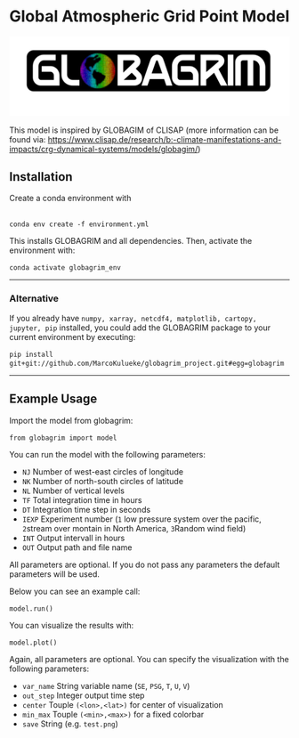 # Global Atmospheric Grid Point Model

![logo](https://github.com/MarcoKulueke/globagrim_project/blob/main/png/logo.png?raw=true)

This model is inspired by GLOBAGIM of CLISAP (more information can be found via: https://www.clisap.de/research/b:-climate-manifestations-and-impacts/crg-dynamical-systems/models/globagim/)

## Installation
Create a conda environment with
```

conda env create -f environment.yml
```
This installs GLOBAGRIM and all dependencies.
Then, activate the environment with:
```
conda activate globagrim_env
```
---
### Alternative
If you already have `numpy, xarray, netcdf4, matplotlib, cartopy, jupyter, pip` installed, you could add the GLOBAGRIM package to your current environment by executing:
```
pip install git+git://github.com/MarcoKulueke/globagrim_project.git#egg=globagrim
```
---

## Example Usage

Import the model from globagrim:

```
from globagrim import model
```

You can run the model with the following parameters:
- `NJ` Number of west-east circles of longitude
- `NK` Number of north-south circles of latitude
- `NL` Number of vertical levels 
- `TF` Total integration time in hours
- `DT` Integration time step in seconds
- `IEXP` Experiment number (`1` low pressure system over the pacific, `2`stream over montain in North America, `3`Random wind field)
- `INT` Output intervall in hours
- `OUT` Output path and file name

All parameters are optional. If you do not pass any parameters the default parameters will be used.

Below you can see an example call:
```
model.run()
```

You can visualize the results with:
```
model.plot()
```
Again, all parameters are optional. You can specify the visualization with the following parameters:
- `var_name` String variable name (`SE`, `PSG`, `T`, `U`, `V`)
- `out_step` Integer output time step
- `center` Touple `(<lon>,<lat>)` for center of visualization
- `min_max` Touple `(<min>,<max>)` for a fixed colorbar
- `save` String (e.g. `test.png`)
